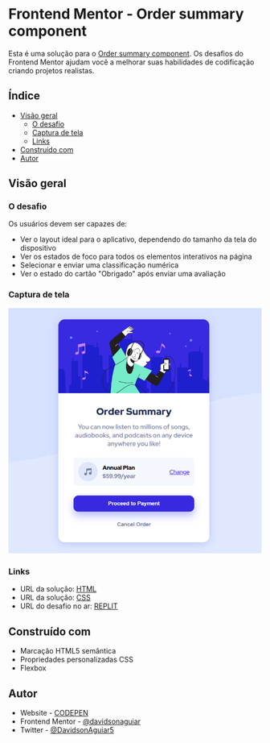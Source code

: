 # Frontend Mentor - Order summary component

Esta é uma solução para o [Order summary component](https://www.frontendmentor.io/challenges/order-summary-component-QlPmajDUj). Os desafios do Frontend Mentor ajudam você a melhorar suas habilidades de codificação criando projetos realistas.

## Índice

- [Visão geral](#visão-geral)
   - [O desafio](#o-desafio)
   - [Captura de tela](#captura-de-tela)
   - [Links](#links)
- [Construído com](#construído-com)
- [Autor](#autor)

## Visão geral

### O desafio

Os usuários devem ser capazes de:

- Ver o layout ideal para o aplicativo, dependendo do tamanho da tela do dispositivo
- Ver os estados de foco para todos os elementos interativos na página
- Selecionar e enviar uma classificação numérica
- Ver o estado do cartão "Obrigado" após enviar uma avaliação

### Captura de tela

![Imagem do projeto](./images/capture.png)



### Links

- URL da solução: [HTML](./index.html)
- URL da solução: [CSS](./style.css)
- URL do desafio no ar: [REPLIT](https://order-summary-component.davidsonrogerio.repl.co)

## Construído com

- Marcação HTML5 semântica
- Propriedades personalizadas CSS
- Flexbox
## Autor

- Website - [CODEPEN](https://codepen.io/davidsonaguiar)
- Frontend Mentor - [@davidsonaguiar](https://www.frontendmentor.io/profile/davidsonaguiar)
- Twitter - [@DavidsonAguiar5](https://twitter.com/DavidsonAguiar5)
